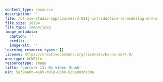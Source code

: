 ```yaml
---
content_type: resource
description: ''
file: /ol-ocw-studio-app/courses/3-021j-introduction-to-modeling-and-simulation-spring-2012/5a39aa0b4e69d8698bb062bad89d160a_No-Video-th.jpg
file_size: 10294
file_type: image/jpeg
image_metadata:
  caption: ''
  credit: ''
  image-alt: ''
learning_resource_types: []
license: https://creativecommons.org/licenses/by-nc-sa/4.0/
ocw_type: OCWFile
resourcetype: Image
title: 'Lecture 11: No video thumb'
uid: 5a39aa0b-4e69-d869-8bb0-62bad89d160a
---
```

